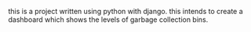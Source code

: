 this is a project written using python with django. this intends to create a dashboard which shows the levels of garbage collection bins.
